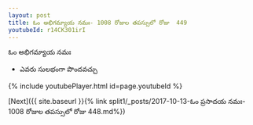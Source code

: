 ```yaml
---
layout: post
title: ఓం అభిగమ్యాయ నమః- 1008 రోజుల తపస్సులో రోజు  449
youtubeId: r14CK301irI
---
```

 
 
 ఓం అభిగమ్యాయ నమః  
 
 -  ఎవరు సులభంగా పొందవచ్చు 
 
  
 
  
 
 
 
 
 
 


{% include youtubePlayer.html id=page.youtubeId %}
 
[Next]({{ site.baseurl }}{% link  split1/_posts/2017-10-13-ఓం ప్రసాదయ నమః- 1008 రోజుల తపస్సులో రోజు  448.md%})
 
